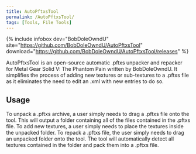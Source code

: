 ```yaml
---
title: AutoPftxsTool
permalink: /AutoPftxsTool/
tags: [Tools, File Tools]
---
```


{% include infobox dev="BobDoleOwndU" site="https://github.com/BobDoleOwndU/AutoPftxsTool" download="https://github.com/BobDoleOwndU/AutoPftxsTool/releases" %}

AutoPftxsTool is an open-source automatic .pftxs unpacker and repacker
for Metal Gear Solid V: The Phantom Pain written by BobDoleOwndU. It
simplifies the process of adding new textures or sub-textures to a
.pftxs file as it eliminates the need to edit an .xml with new entries
to do so.

## Usage

To unpack a .pftxs archive, a user simply needs to drag a .pftxs file
onto the tool. This will output a folder containing all of the files
contained in the .pftxs file. To add new textures, a user simply needs
to place the textures inside the unpacked folder. To repack a .pftxs
file, the user simply needs to drag an unpacked folder onto the tool.
The tool will automatically detect all textures contained in the folder
and pack them into a .pftxs file.
